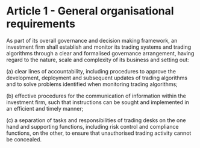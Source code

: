 # Article 1 - General organisational requirements


As part of its overall governance and decision making framework, an investment firm shall establish and monitor its trading systems and trading algorithms through a clear and formalised governance arrangement, having regard to the nature, scale and complexity of its business and setting out:

(a) clear lines of accountability, including procedures to approve the development, deployment and subsequent updates of trading algorithms and to solve problems identified when monitoring trading algorithms;

(b) effective procedures for the communication of information within the investment firm, such that instructions can be sought and implemented in an efficient and timely manner;

(c) a separation of tasks and responsibilities of trading desks on the one hand and supporting functions, including risk control and compliance functions, on the other, to ensure that unauthorised trading activity cannot be concealed.
